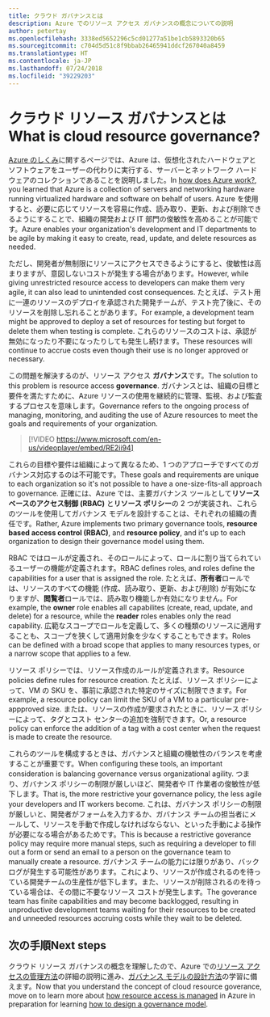 ```yaml
---
title: クラウド ガバナンスとは
description: Azure でのリソース アクセス ガバナンスの概念についての説明
author: petertay
ms.openlocfilehash: 3338ed5652296c5cd01277a51be1cb5893320b65
ms.sourcegitcommit: c704d5d51c8f9bbab26465941ddcf267040a8459
ms.translationtype: HT
ms.contentlocale: ja-JP
ms.lasthandoff: 07/24/2018
ms.locfileid: "39229203"
---
```

# <a name="what-is-cloud-resource-governance"></a><span data-ttu-id="457fa-103">クラウド リソース ガバナンスとは</span><span class="sxs-lookup"><span data-stu-id="457fa-103">What is cloud resource governance?</span></span>

<span data-ttu-id="457fa-104">[Azure のしくみ](azure-explainer.md)に関するページでは、Azure は、仮想化されたハードウェアとソフトウェアをユーザーの代わりに実行する、サーバーとネットワーク ハードウェアのコレクションであることを説明しました。</span><span class="sxs-lookup"><span data-stu-id="457fa-104">In [how does Azure work?](azure-explainer.md), you learned that Azure is a collection of servers and networking hardware running virtualized hardware and software on behalf of users.</span></span> <span data-ttu-id="457fa-105">Azure を使用すると、必要に応じてリソースを容易に作成、読み取り、更新、および削除できるようにすることで、組織の開発および IT 部門の俊敏性を高めることが可能です。</span><span class="sxs-lookup"><span data-stu-id="457fa-105">Azure enables your organization's development and IT departments to be agile by making it easy to create, read, update, and delete resources as needed.</span></span>

<span data-ttu-id="457fa-106">ただし、開発者が無制限にリソースにアクセスできるようにすると、俊敏性は高まりますが、意図しないコストが発生する場合があります。</span><span class="sxs-lookup"><span data-stu-id="457fa-106">However, while giving unrestricted resource access to developers can make them very agile, it can also lead to unintended cost consequences.</span></span> <span data-ttu-id="457fa-107">たとえば、テスト用に一連のリソースのデプロイを承認された開発チームが、テスト完了後に、そのリソースを削除し忘れることがあります。</span><span class="sxs-lookup"><span data-stu-id="457fa-107">For example, a development team might be approved to deploy a set of resources for testing but forget to delete them when testing is complete.</span></span> <span data-ttu-id="457fa-108">これらのリソースのコストは、承認が無効になったり不要になったりしても発生し続けます。</span><span class="sxs-lookup"><span data-stu-id="457fa-108">These resources will continue to accrue costs even though their use is no longer approved or necessary.</span></span> 

<span data-ttu-id="457fa-109">この問題を解決するのが、リソース アクセス **ガバナンス**です。</span><span class="sxs-lookup"><span data-stu-id="457fa-109">The solution to this problem is resource access **governance**.</span></span> <span data-ttu-id="457fa-110">ガバナンスとは、組織の目標と要件を満たすために、Azure リソースの使用を継続的に管理、監視、および監査するプロセスを意味します。</span><span class="sxs-lookup"><span data-stu-id="457fa-110">Governance refers to the ongoing process of managing, monitoring, and auditing the use of Azure resources to meet the goals and requirements of your organization.</span></span> 

> [!VIDEO https://www.microsoft.com/en-us/videoplayer/embed/RE2ii94] 

<span data-ttu-id="457fa-111">これらの目標や要件は組織によって異なるため、1 つのアプローチですべてのガバナンス対応するのは不可能です。</span><span class="sxs-lookup"><span data-stu-id="457fa-111">These goals and requirements are unique to each organization so it's not possible to have a one-size-fits-all approach to governance.</span></span> <span data-ttu-id="457fa-112">正確には、Azure では、主要ガバナンス ツールとして**リソース ベースのアクセス制御 (RBAC)** と**リソース ポリシー**の 2 つが実装され、これらのツールを使用してガバナンス モデルを設計することは、それぞれの組織の責任です。</span><span class="sxs-lookup"><span data-stu-id="457fa-112">Rather, Azure implements two primary governance tools, **resource based access control (RBAC)**, and **resource policy**, and it's up to each organization to design their governance model using them.</span></span>

<span data-ttu-id="457fa-113">RBAC ではロールが定義され、そのロールによって、ロールに割り当てられているユーザーの機能が定義されます。</span><span class="sxs-lookup"><span data-stu-id="457fa-113">RBAC defines roles, and roles define the capabilities for a user that is assigned the role.</span></span> <span data-ttu-id="457fa-114">たとえば、**所有者**ロールでは、リソースのすべての機能 (作成、読み取り、更新、および削除) が有効になりますが、**閲覧者**ロールでは、読み取り機能しか有効になりません。</span><span class="sxs-lookup"><span data-stu-id="457fa-114">For example, the **owner** role enables all capabilites (create, read, update, and delete) for a resource, while the  **reader** roles enables only the read capability.</span></span> <span data-ttu-id="457fa-115">広範なスコープでロールを定義して、多くの種類のリソースに適用することも、スコープを狭くして適用対象を少なくすることもできます。</span><span class="sxs-lookup"><span data-stu-id="457fa-115">Roles can be defined with a broad scope that applies to many resources types, or a narrow scope that applies to a few.</span></span> 

<span data-ttu-id="457fa-116">リソース ポリシーでは、リソース作成のルールが定義されます。</span><span class="sxs-lookup"><span data-stu-id="457fa-116">Resource policies define rules for resource creation.</span></span> <span data-ttu-id="457fa-117">たとえば、リソース ポリシーによって、VM の SKU を、事前に承認された特定のサイズに制限できます。</span><span class="sxs-lookup"><span data-stu-id="457fa-117">For example, a resource policy can limit the SKU of a VM to a particular pre-appproved size.</span></span> <span data-ttu-id="457fa-118">または、リソースの作成が要求されたときに、リソース ポリシーによって、タグとコスト センターの追加を強制できます。</span><span class="sxs-lookup"><span data-stu-id="457fa-118">Or, a resource policy can enforce the addition of a tag with a cost center when the request is made to create the resource.</span></span> 

<span data-ttu-id="457fa-119">これらのツールを構成するときは、ガバナンスと組織の機敏性のバランスを考慮することが重要です。</span><span class="sxs-lookup"><span data-stu-id="457fa-119">When configuring these tools, an important consideration is balancing governance versus organizational agility.</span></span> <span data-ttu-id="457fa-120">つまり、ガバナンス ポリシーの制限が厳しいほど、開発者や IT 作業者の俊敏性が低下します。</span><span class="sxs-lookup"><span data-stu-id="457fa-120">That is, the more restrictive your governance policy, the less agile your developers and IT workers become.</span></span> <span data-ttu-id="457fa-121">これは、ガバナンス ポリシーの制限が厳しいと、開発者がフォームを入力するか、ガバナンス チームの担当者にメールして、リソースを手動で作成しなければならない、といった手動による操作が必要になる場合があるためです。</span><span class="sxs-lookup"><span data-stu-id="457fa-121">This is because a restrictive goverance policy may require more manual steps, such as requiring a developer to fill out a form or send an email to a person on the governance team to manually create a resource.</span></span> <span data-ttu-id="457fa-122">ガバナンス チームの能力には限りがあり、バックログが発生する可能性があります。これにより、リソースが作成されるのを待っている開発チームの生産性が低下します。また、リソースが削除されるのを待っている場合は、その間に不要なリソース コストが発生します。</span><span class="sxs-lookup"><span data-stu-id="457fa-122">The goverance team has finite capabilities and may become backlogged, resulting in unproductive development teams waiting for their resources to be created and unneeded resources accruing costs while they wait to be deleted.</span></span>

## <a name="next-steps"></a><span data-ttu-id="457fa-123">次の手順</span><span class="sxs-lookup"><span data-stu-id="457fa-123">Next steps</span></span>

<span data-ttu-id="457fa-124">クラウド リソース ガバナンスの概念を理解したので、Azure での[リソース アクセスの管理方法](azure-resource-access.md)の詳細の説明に進み、[ガバナンス モデルの設計方法](governance-how-to.md)の学習に備えます。</span><span class="sxs-lookup"><span data-stu-id="457fa-124">Now that you understand the concept of cloud resource goverance, move on to learn more about [how resource access is managed](azure-resource-access.md) in Azure in preparation for learning [how to design a governance model](governance-how-to.md).</span></span>